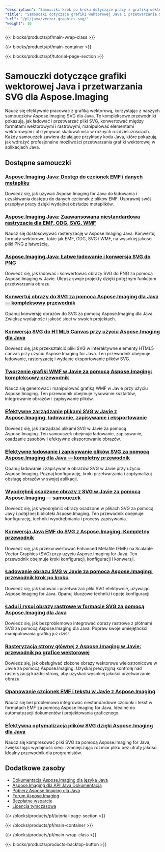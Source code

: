 ```yaml
---
"description": "Samouczki krok po kroku dotyczące pracy z grafiką wektorową, plikami SVG i skalowalnymi formatami obrazów przy użyciu Aspose.Imaging dla Java."
"title": "Samouczki dotyczące grafiki wektorowej Java i przetwarzania SVG dla Aspose.Imaging"
"url": "/pl/java/vector-graphics-svg/"
"weight": 10
---
```


{{< blocks/products/pf/main-wrap-class >}}

{{< blocks/products/pf/main-container >}}

{{< blocks/products/pf/tutorial-page-section >}}
# Samouczki dotyczące grafiki wektorowej Java i przetwarzania SVG dla Aspose.Imaging

Naucz się efektywnie pracować z grafiką wektorową, korzystając z naszych samouczków Aspose.Imaging SVG dla Java. Te kompleksowe przewodniki pokazują, jak ładować i przetwarzać pliki SVG, konwertować między formatami wektorowymi i rastrowymi, manipulować elementami wektorowymi i utrzymywać skalowalność w różnych rozdzielczościach. Każdy samouczek zawiera działające przykłady kodu Java, które pokazują, jak wdrożyć profesjonalne możliwości przetwarzania grafiki wektorowej w aplikacjach Java.

## Dostępne samouczki

### [Aspose.Imaging Java: Dostęp do czcionek EMF i danych metapliku](./aspose-imaging-java-emf-font-access/)
Dowiedz się, jak używać Aspose.Imaging for Java do ładowania i uzyskiwania dostępu do danych czcionek z plików EMF. Usprawnij swój przepływ pracy dzięki wydajnej obsłudze metaplików.

### [Aspose.Imaging Java: Zaawansowana niestandardowa rastryzacja dla EMF, ODG, SVG, WMF](./aspose-imaging-java-custom-rasterization-techniques/)
Naucz się dostosowywać rasteryzację w Aspose.Imaging Java. Konwertuj formaty wektorowe, takie jak EMF, ODG, SVG i WMF, na wysokiej jakości pliki PNG z łatwością.

### [Aspose.Imaging Java: Łatwe ładowanie i konwersja SVG do PNG](./mastering-aspose-imaging-java-svg-load-convert/)
Dowiedz się, jak ładować i konwertować obrazy SVG do PNG za pomocą Aspose.Imaging w Javie. Ulepsz swoje projekty dzięki potężnym funkcjom przetwarzania obrazu.

### [Konwertuj obrazy do SVG za pomocą Aspose.Imaging dla Java — kompleksowy przewodnik](./convert-images-svg-aspose-imaging-java/)
Opanuj konwersję obrazów do SVG za pomocą Aspose.Imaging dla Java. Zwiększ wydajność i jakość sieci w swoich projektach.

### [Konwersja SVG do HTML5 Canvas przy użyciu Aspose.Imaging dla Java](./svg-to-html5-canvas-aspose-imaging-java/)
Dowiedz się, jak przekształcić pliki SVG w interaktywne elementy HTML5 canvas przy użyciu Aspose.Imaging for Java. Ten przewodnik obejmuje ładowanie, rasteryzację i wydajne eksportowanie plików SVG.

### [Tworzenie grafiki WMF w Javie za pomocą Aspose.Imaging: kompleksowy przewodnik](./create-wmf-graphics-aspose-imaging-java/)
Naucz się generować i manipulować grafiką WMF w Javie przy użyciu Aspose.Imaging. Ten przewodnik obejmuje rysowanie kształtów, integrowanie obrazów i zapisywanie plików.

### [Efektywne zarządzanie plikami SVG w Javie z Aspose.Imaging: ładowanie, zapisywanie i eksportowanie](./master-svg-handling-java-aspose-imaging/)
Dowiedz się, jak zarządzać plikami SVG w Javie za pomocą Aspose.Imaging. Ten samouczek obejmuje ładowanie, zapisywanie, osadzanie zasobów i efektywne eksportowanie obrazów.

### [Efektywne ładowanie i zapisywanie plików SVG za pomocą Aspose.Imaging dla Java — kompletny przewodnik](./aspose-imaging-java-svg-guide/)
Opanuj ładowanie i zapisywanie obrazów SVG w Javie przy użyciu Aspose.Imaging. Poznaj konfigurację, kroki przetwarzania i zoptymalizuj obsługę obrazów w swojej aplikacji.

### [Wyodrębnij osadzone obrazy z SVG w Javie za pomocą Aspose.Imaging — samouczek](./extract-images-svg-java-aspose-imaging/)
Dowiedz się, jak wyodrębnić obrazy osadzone w plikach SVG za pomocą Javy i potężnej biblioteki Aspose.Imaging. Ten przewodnik obejmuje konfigurację, techniki wyodrębniania i procesy zapisywania.

### [Konwersja Java EMF do SVG z Aspose.Imaging: Kompletny przewodnik](./emf-to-svg-conversion-java-aspose-imaging/)
Dowiedz się, jak przekonwertować Enhanced Metafile (EMF) na Scalable Vector Graphics (SVG) przy użyciu Aspose.Imaging for Java. Ten przewodnik obejmuje kroki konfiguracji, konfiguracji i konwersji.

### [Ładowanie obrazu SVG w Javie za pomocą Aspose.Imaging: przewodnik krok po kroku](./load-svg-image-aspose-imaging-java/)
Dowiedz się, jak ładować i przetwarzać pliki SVG efektywnie, używając Aspose.Imaging for Java. Opanuj kluczowe techniki i opcje konfiguracji.

### [Ładuj i rysuj obrazy rastrowe w formacie SVG za pomocą Aspose.Imaging dla Java](./load-draw-raster-images-svg-aspose-imaging-java/)
Dowiedz się, jak bezproblemowo integrować obrazy rastrowe z płótnami SVG za pomocą Aspose.Imaging dla Java. Popraw swoje umiejętności manipulowania grafiką już dziś!

### [Rasteryzacja strony głównej z Aspose.Imaging w Javie: przewodnik po grafice wektorowej](./mastering-page-rasterization-aspose-imaging-java-guide/)
Dowiedz się, jak obsługiwać złożone obrazy wektorowe wielostronicowe w Javie za pomocą Aspose.Imaging. Uzyskaj precyzyjną kontrolę nad rasteryzacją każdej strony, aby uzyskać wysokiej jakości przetwarzanie obrazu.

### [Opanowanie czcionek EMF i tekstu w Javie z Aspose.Imaging](./aspose-imaging-java-emf-fonts-text-guide/)
Naucz się bezproblemowo integrować niestandardowe czcionki i tekst w formatach EMF za pomocą Aspose.Imaging for Java. Idealne do automatyzacji dokumentów i projektowania graficznego.

### [Efektywna optymalizacja plików SVG dzięki Aspose.Imaging dla Java](./compress-svg-aspose-imaging-java-guide/)
Naucz się kompresować pliki SVG za pomocą Aspose.Imaging for Java, zwiększając wydajność sieci i zmniejszając rozmiar pliku bez utraty jakości. Idealny przewodnik dla programistów.

## Dodatkowe zasoby

- [Dokumentacja Aspose.Imaging dla języka Java](https://docs.aspose.com/imaging/java/)
- [Aspose.Imaging dla API Java Dokumentacja](https://reference.aspose.com/imaging/java/)
- [Pobierz Aspose.Imaging dla Java](https://releases.aspose.com/imaging/java/)
- [Forum Aspose.Imaging](https://forum.aspose.com/c/imaging)
- [Bezpłatne wsparcie](https://forum.aspose.com/)
- [Licencja tymczasowa](https://purchase.aspose.com/temporary-license/)

{{< /blocks/products/pf/tutorial-page-section >}}

{{< /blocks/products/pf/main-container >}}

{{< /blocks/products/pf/main-wrap-class >}}

{{< blocks/products/products-backtop-button >}}